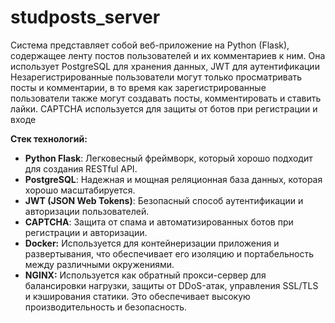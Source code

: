 # studposts_server
Cистема представляет собой веб-приложение на Python (Flask), 
содержащее ленту постов пользователей и их комментариев к ним.
Она использует PostgreSQL для хранения данных, JWT для аутентификации 
Незарегистрированные пользователи могут только просматривать посты и комментарии,
в то время как зарегистрированные пользователи также могут создавать посты, комментировать и ставить лайки. 
CAPTCHA используется для защиты от ботов при регистрации и входе

**Стек технологий:**

- **Python Flask**: Легковесный фреймворк, который хорошо подходит для создания RESTful API.
- **PostgreSQL**: Надежная и мощная реляционная база данных, которая хорошо масштабируется.
- **JWT (JSON Web Tokens)**: Безопасный способ аутентификации и авторизации пользователей.
- **CAPTCHA**: Защита от спама и автоматизированных ботов при регистрации и авторизации.
- **Docker:** Используется для контейнеризации приложения и развертывания, что обеспечивает его изоляцию и портабельность между различными окружениями.
- **NGINX:** Используется как обратный прокси-сервер для балансировки нагрузки, защиты от DDoS-атак, управления SSL/TLS и кэширования статики. Это обеспечивает высокую производительность и безопасность.
